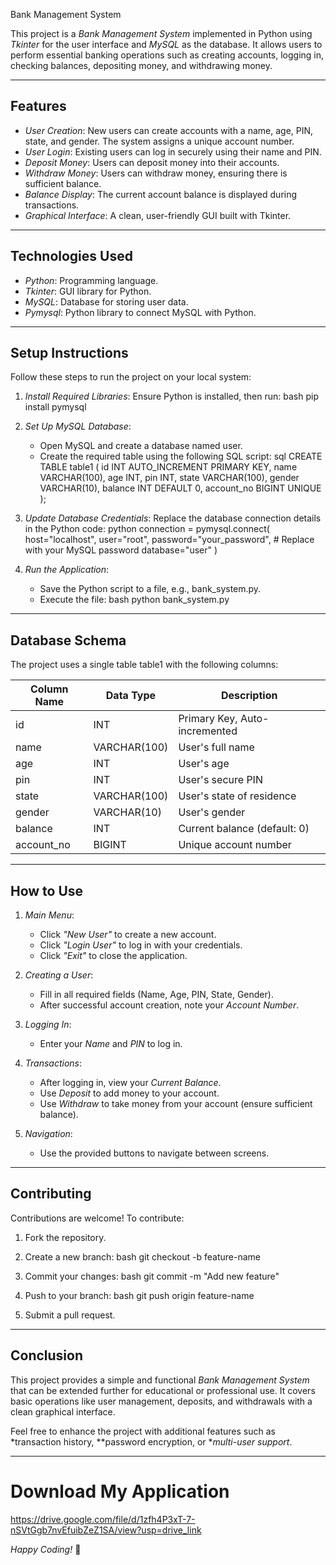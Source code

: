  Bank Management System

This project is a *Bank Management System* implemented in Python using *Tkinter* for the user interface and *MySQL* as the database. It allows users to perform essential banking operations such as creating accounts, logging in, checking balances, depositing money, and withdrawing money.

---

## Features

- *User Creation*: New users can create accounts with a name, age, PIN, state, and gender. The system assigns a unique account number.
- *User Login*: Existing users can log in securely using their name and PIN.
- *Deposit Money*: Users can deposit money into their accounts.
- *Withdraw Money*: Users can withdraw money, ensuring there is sufficient balance.
- *Balance Display*: The current account balance is displayed during transactions.
- *Graphical Interface*: A clean, user-friendly GUI built with Tkinter.

---

## Technologies Used

- *Python*: Programming language.
- *Tkinter*: GUI library for Python.
- *MySQL*: Database for storing user data.
- *Pymysql*: Python library to connect MySQL with Python.

---

## Setup Instructions

Follow these steps to run the project on your local system:

1. *Install Required Libraries*:
   Ensure Python is installed, then run:
   bash
   pip install pymysql
   

2. *Set Up MySQL Database*:
   - Open MySQL and create a database named user.
   - Create the required table using the following SQL script:
     sql
     CREATE TABLE table1 (
         id INT AUTO_INCREMENT PRIMARY KEY,
         name VARCHAR(100),
         age INT,
         pin INT,
         state VARCHAR(100),
         gender VARCHAR(10),
         balance INT DEFAULT 0,
         account_no BIGINT UNIQUE
     );
     

3. *Update Database Credentials*:
   Replace the database connection details in the Python code:
   python
   connection = pymysql.connect(
       host="localhost",
       user="root",
       password="your_password",  # Replace with your MySQL password
       database="user"
   )
   

4. *Run the Application*:
   - Save the Python script to a file, e.g., bank_system.py.
   - Execute the file:
     bash
     python bank_system.py
     

---

## Database Schema

The project uses a single table table1 with the following columns:

| Column Name  | Data Type    | Description                      |
|--------------|--------------|----------------------------------|
| id         | INT          | Primary Key, Auto-incremented   |
| name       | VARCHAR(100) | User's full name                |
| age        | INT          | User's age                      |
| pin        | INT          | User's secure PIN               |
| state      | VARCHAR(100) | User's state of residence       |
| gender     | VARCHAR(10)  | User's gender                   |
| balance    | INT          | Current balance (default: 0)    |
| account_no | BIGINT       | Unique account number           |

---

## How to Use

1. *Main Menu*:
   - Click *"New User"* to create a new account.
   - Click *"Login User"* to log in with your credentials.
   - Click *"Exit"* to close the application.

2. *Creating a User*:
   - Fill in all required fields (Name, Age, PIN, State, Gender).
   - After successful account creation, note your *Account Number*.

3. *Logging In*:
   - Enter your *Name* and *PIN* to log in.

4. *Transactions*:
   - After logging in, view your *Current Balance*.
   - Use *Deposit* to add money to your account.
   - Use *Withdraw* to take money from your account (ensure sufficient balance).

5. *Navigation*:
   - Use the provided buttons to navigate between screens.

---

## Contributing

Contributions are welcome! To contribute:

1. Fork the repository.
2. Create a new branch:
   bash
   git checkout -b feature-name
   
3. Commit your changes:
   bash
   git commit -m "Add new feature"
   
4. Push to your branch:
   bash
   git push origin feature-name
   
5. Submit a pull request.

---

## Conclusion

This project provides a simple and functional *Bank Management System* that can be extended further for educational or professional use. It covers basic operations like user management, deposits, and withdrawals with a clean graphical interface.

Feel free to enhance the project with additional features such as *transaction history, **password encryption, or **multi-user support*.

---

# Download My Application

https://drive.google.com/file/d/1zfh4P3xT-7-nSVtGgb7nvEfuibZeZ1SA/view?usp=drive_link

*Happy Coding!* 🎉
